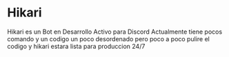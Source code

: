 # Hikari
Hikari es un Bot en Desarrollo Activo para Discord Actualmente tiene pocos comando y un codigo un poco desordenado pero poco a poco pulire el codigo y hikari estara lista para produccion 24/7
